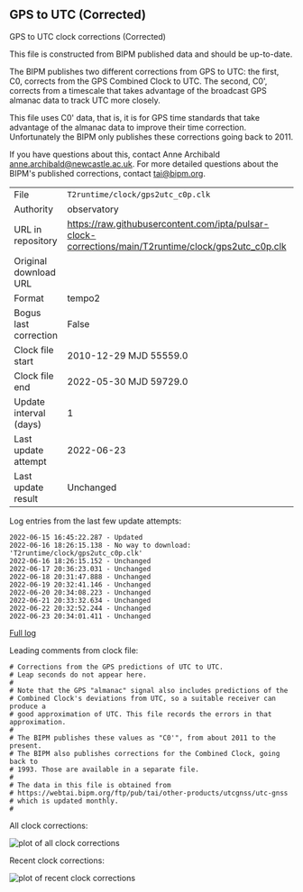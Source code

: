 
## GPS to UTC (Corrected)

GPS to UTC clock corrections (Corrected)

This file is constructed from BIPM published data and should be up-to-date.

The BIPM publishes two different corrections from GPS to UTC:
the first, C0, corrects from the GPS Combined Clock to UTC. The second,
C0', corrects from a timescale that takes advantage of the broadcast
GPS almanac data to track UTC more closely.

This file uses C0' data, that is, it is for GPS time standards that
take advantage of the almanac data to improve their time correction.
Unfortunately the BIPM only publishes these corrections going back
to 2011.

If you have questions about this, contact Anne Archibald
<anne.archibald@newcastle.ac.uk>. For more detailed questions
about the BIPM's published corrections, contact <tai@bipm.org>.

|     |     |
|:--- |:--- |
| File | `T2runtime/clock/gps2utc_c0p.clk` |
| Authority | observatory |
| URL in repository | <https://raw.githubusercontent.com/ipta/pulsar-clock-corrections/main/T2runtime/clock/gps2utc_c0p.clk> |
| Original download URL | <None> |
| Format | tempo2 |
| Bogus last correction | False |
| Clock file start | 2010-12-29 MJD 55559.0 |
| Clock file end | 2022-05-30 MJD 59729.0 |
| Update interval (days) | 1 |
| Last update attempt | 2022-06-23 |
| Last update result | Unchanged |

Log entries from the last few update attempts:
```
2022-06-15 16:45:22.287 - Updated
2022-06-16 18:26:15.138 - No way to download: 'T2runtime/clock/gps2utc_c0p.clk'
2022-06-16 18:26:15.152 - Unchanged
2022-06-17 20:36:23.031 - Unchanged
2022-06-18 20:31:47.888 - Unchanged
2022-06-19 20:32:41.146 - Unchanged
2022-06-20 20:34:08.223 - Unchanged
2022-06-21 20:33:32.634 - Unchanged
2022-06-22 20:32:52.244 - Unchanged
2022-06-23 20:34:01.411 - Unchanged
```
[Full log](https://raw.githubusercontent.com/ipta/pulsar-clock-corrections/main/log/T2runtime/clock/gps2utc_c0p.clk.log)

Leading comments from clock file:

    # Corrections from the GPS predictions of UTC to UTC.
    # Leap seconds do not appear here.
    #
    # Note that the GPS "almanac" signal also includes predictions of the
    # Combined Clock's deviations from UTC, so a suitable receiver can produce a
    # good approximation of UTC. This file records the errors in that approximation.
    #
    # The BIPM publishes these values as "C0'", from about 2011 to the present.
    # The BIPM also publishes corrections for the Combined Clock, going back to
    # 1993. Those are available in a separate file.
    #
    # The data in this file is obtained from
    # https://webtai.bipm.org/ftp/pub/tai/other-products/utcgnss/utc-gnss
    # which is updated monthly.
    #



All clock corrections:

![plot of all clock corrections](gps2utc_c0p.clk.png "All corrections")

Recent clock corrections:

![plot of recent clock corrections](gps2utc_c0p.clk.short.png "Recent corrections")

